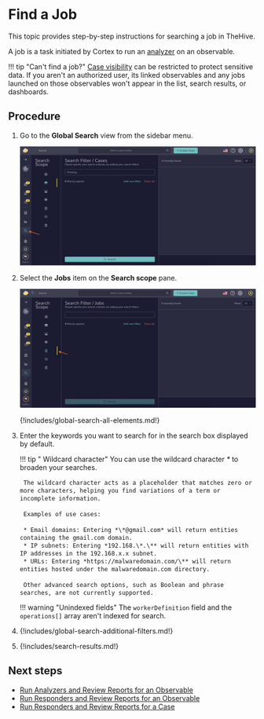 # Find a Job

This topic provides step-by-step instructions for searching a job in TheHive.

A job is a task initiated by Cortex to run an [analyzer](../../../../../cortex/installation-and-configuration/analyzers-responders.md) on an observable.

!!! tip "Can't find a job?"
    <!-- md:version 5.5 --> [Case visibility](../about-cases.md#case-visibility) can be restricted to protect sensitive data. If you aren't an authorized user, its linked observables and any jobs launched on those observables won't appear in the list, search results, or dashboards.

<h2>Procedure</h2>

1. Go to the **Global Search** view from the sidebar menu.

    ![Global Search feature sidebar menu](../../../../images/user-guides/analyst-corner/cases/find-a-case-global-search-feature-sidebar-menu.png)

2. Select the **Jobs** item on the **Search scope** pane.

    ![Global Search feature sidebar menu](../../../../images/user-guides/analyst-corner/cases/find-a-job-global-search.png)

    {!includes/global-search-all-elements.md!}

3. Enter the keywords you want to search for in the search box displayed by default.

    !!! tip "<!-- md:version 5.4.7 --> Wildcard character"
        You can use the wildcard character *\** to broaden your searches.

        The wildcard character acts as a placeholder that matches zero or more characters, helping you find variations of a term or incomplete information.
        
        Examples of use cases:

        * Email domains: Entering *\*@gmail.com* will return entities containing the gmail.com domain.
        * IP subnets: Entering *192.168.\*.\** will return entities with IP addresses in the 192.168.x.x subnet.
        * URLs: Entering *https://malwaredomain.com/\** will return entities hosted under the malwaredomain.com directory.

        Other advanced search options, such as Boolean and phrase searches, are not currently supported.

    !!! warning "Unindexed fields"
        The `workerDefinition` field and the `operations[]` array aren't indexed for search.

4. {!includes/global-search-additional-filters.md!}

5. {!includes/search-results.md!}

<h2>Next steps</h2>

* [Run Analyzers and Review Reports for an Observable](../observables/run-analyzers-on-an-observable.md)
* [Run Responders and Review Reports for an Observable](../observables/run-responders-on-an-observable.md)
* [Run Responders and Review Reports for a Case](../run-responders-on-a-case.md)